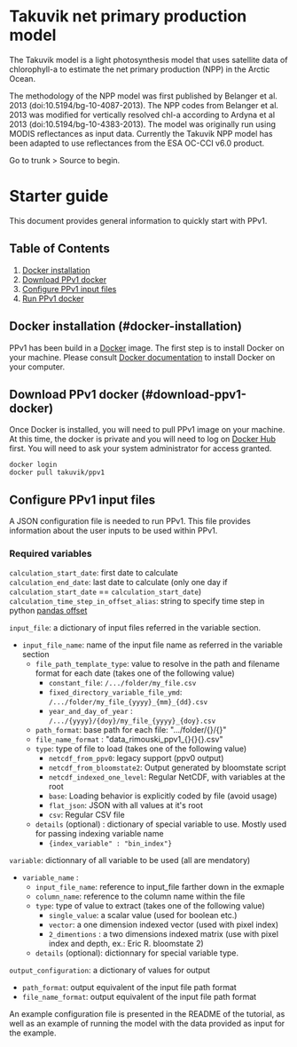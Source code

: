 # Takuvik net primary production model

The Takuvik model is a light photosynthesis model that uses satellite data of chlorophyll-a to estimate the net primary production (NPP) in the Arctic Ocean.

The methodology of the NPP model was first published by Belanger et al. 2013 (doi:10.5194/bg-10-4087-2013). The NPP codes from Belanger et al. 2013 was modified for vertically resolved chl-a according to Ardyna et al 2013 (doi:10.5194/bg-10-4383-2013). The model was originally run using MODIS reflectances as input data. Currently the Takuvik NPP model has been adapted to use reflectances from the ESA OC-CCI v6.0 product.

Go to trunk > Source to begin.

# Starter guide

This document provides general information to quickly start with PPv1.

## Table of Contents

1. [Docker installation](#docker-installation)
2. [Download PPv1 docker](#download-ppv1-docker)
3. [Configure PPv1 input files](#configure-ppv1-input-files)
4. [Run PPv1 docker](#run-ppv1-docker)

## Docker installation (#docker-installation)

PPv1 has been build in a [Docker](https://www.docker.com/) image. The first step is to install Docker on your machine. Please consult [Docker documentation](https://docs.docker.com/install/) to install Docker on your computer.

## Download PPv1 docker (#download-ppv1-docker)

Once Docker is installed, you will need to pull PPv1 image on your machine. At this time, the docker is private and you will need to log on [Docker Hub](https://hub.docker.com/) first.  You will need to ask your system administrator for access granted.

```bash=
docker login
docker pull takuvik/ppv1
```

## Configure PPv1 input files

A JSON configuration file is needed to run PPv1. This file provides information about the user inputs to be used within PPv1.

###  Required variables

`calculation_start_date`: first date to calculate  
`calculation_end_date`: last date to calculate (only one day if `calculation_start_date` == `calculation_start_date`)  
`calculation_time_step_in_offset_alias`: string to specify time step in python [pandas offset](https://pandas.pydata.org/pandas-docs/stable/timeseries.html#timeseries-offset-aliases)  

`input_file`: a dictionary of input files referred in the variable section. 
* `input_file_name`: name of the input file name as referred in the variable section
    * `file_path_template_type`: value to resolve in the path and filename format for each date   (takes one of the following value)
        * `constant_file`: `/.../folder/my_file.csv`
        * `fixed_directory_variable_file_ymd`: `/.../folder/my_file_{yyyy}_{mm}_{dd}.csv`
        * `year_and_day_of_year` : `/.../{yyyy}/{doy}/my_file_{yyyy}_{doy}.csv`
    * `path_format`: base path for each file: ".../folder/{}/{}"
    * `file_name_format` : "data_rimouski_ppv1_{}{}{}.csv"
    * `type`: type of file to load   (takes one of the following value)
        * `netcdf_from_ppv0`: legacy support (ppv0 output)
        * `netcdf_from_bloomstate2`: Output generated by bloomstate script
        * `netcdf_indexed_one_level`: Regular NetCDF, with variables at the root
        * `base`: Loading behavior is explicitly coded by file (avoid usage)
        * `flat_json`: JSON with all values at it's root
        * `csv`: Regular CSV file
    * `details` (optional) : dictionary of special variable to use. Mostly used for passing indexing variable name
        * `{index_variable" : "bin_index"}`

`variable`: dictionnary of all variable to be used (all are mendatory)
* `variable_name` : 
    * `input_file_name`: reference to input_file farther down in the exmaple
    * `column_name`: reference to the column name within the file  
    * `type`: type of value to extract (takes one of the following value)
        * `single_value`: a scalar value (used for boolean etc.)
        * `vector`: a one dimension indexed vector (used with pixel index)
        * `2_dimentions` : a two dimensions indexed matrix (use with pixel index and depth, ex.: Eric R. bloomstate 2)
    * `details` (optional): dictionnary for special variable type.
    


`output_configuration`: a dictionary of values for output
* `path_format`: output equivalent of the input file path format
* `file_name_format`: output equivalent of the input file path format


An example configuration file is presented in the README of the tutorial, as well as an example of running the model with the data provided as input for the example.
